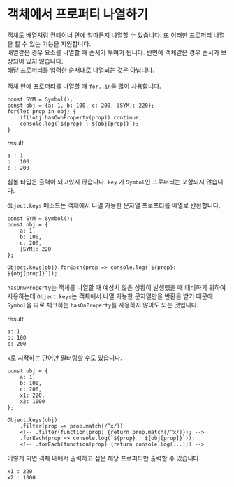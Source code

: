 # 객체에서 프로퍼티 나열하기

객체도 배열처럼 컨테이너 안에 얼마든지 나열할 수 있습니다. 또 이러한 프로퍼티 나열을 할 수 있는 기능을 지원합니다.   
배열같은 경우 요소를 나열할 때 순서가 부여가 됩니다. 반면에 객체같은 경우 순서가 보장되어 있지 않습니다.   
해당 프로퍼티를 입력한 순서대로 나열되는 것은 아닙니다.   
<br/>
객체 안에 프로퍼티를 나열할 때 `for..in`을 많이 사용합니다.

```
const SYM = Symbol();
const obj = {a: 1, b: 100, c: 200, [SYM]: 220};
for(let prop in obj) {
    if(!obj.hasOwnProperty(prop)) continue;
    console.log(`${prop} : ${obj[prop]}`);
}
```
result
```
a : 1
b : 100
c : 200
```

심볼 타입은 출력이 되고있지 않습니다. `key` 가 `Symbol`인 프로퍼티는 포함되지 않습니다.

`Object.keys` 메소드는 객체에서 나열 가능한 문자열 프로프티를 배열로 반환합니다.

```
const SYM = Symbol();
const obj = {
    a: 1,
    b: 100,
    c: 200,
    [SYM]: 220
};

Object.keys(obj).forEach(prop => console.log(`${prop}: ${obj[prop]}`));
```

`hasOnwProperty`는 객체를 나열할 때 예상치 않은 상황이 발생했을 때 대비하기 위하여 사용하는데
`Object.keys`는 객체에서 나열 가능한 문자열만을 반환을 받기 때문에 `Symbol`을 따로 체크하는 `hasOnProperty`를 사용하지 않아도 되는 것입니다.
<br/>

result
```
a: 1
b: 100
c: 200
```

`x`로 시작하는 단어만 필터링할 수도 있습니다.

```
const obj = {
    a: 1,
    b: 100,
    c: 200,
    x1: 220,
    x2: 1000
};

Object.keys(obj)
    .filter(prop => prop.match(/^x/))
    <!-- .filter(function(prop) {return prop.match(/^x/)}); -->
    .forEach(prop => console.log(`${prop} : ${obj[prop]}`));
    <!-- .forEach(function(prop) {return console.log(...)}) -->
```
이렇게 되면 객체 내에서 출력하고 싶은 해당 프로퍼티만 출력할 수 있습니다.
<br/>

```
x1 : 220
x2 : 1000
```